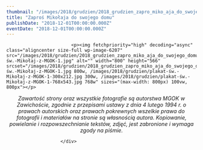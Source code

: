 ```yaml
---
thumbnail: "/images/2018/grudzien/2018_grudzien_zapro_miko_aja_do_swojego_domu_2018_12_zapro_miko_aja_do_swojego_domu_plakat-św.-Mikołaj-z-MGOK-1.jpg"
title: "Zaproś Mikołaja do swojego domu"
publishDate: "2018-12-01T00:00:00.000Z"
eventDate: "2018-12-01T00:00:00.000Z"
---
```


<div class="entry-content">
							
							<p><img fetchpriority="high" decoding="async" class="aligncenter size-full wp-image-6207" src="/images/2018/grudzien/2018_grudzien_zapro_miko_aja_do_swojego_domu_2018_12_zapro_miko_aja_do_swojego_domu_plakat-św.-Mikołaj-z-MGOK-1.jpg" alt="" width="800" height="566" srcset="/images/2018/grudzien/2018_grudzien_zapro_miko_aja_do_swojego_domu_2018_12_zapro_miko_aja_do_swojego_domu_plakat-św.-Mikołaj-z-MGOK-1.jpg 800w, /images/2018/grudzien/plakat-św.-Mikołaj-z-MGOK-1-300x212.jpg 300w, /images/2018/grudzien/plakat-św.-Mikołaj-z-MGOK-1-768x543.jpg 768w" sizes="(max-width: 800px) 100vw, 800px"></p>
<p style="text-align: center;"><em>Zawartość strony oraz wszystkie fotografie są autorstwa MGOK w Zawichoście, zgodnie z przepisami ustawy z dnia 4 lutego 1994 r. o prawach autorskich oraz prawach pokrewnych wszelkie prawa do fotografii i materiałów na stronie są własnością autora. Kopiowanie, powielanie i rozpowszechnianie tekstów, zdjęć, jest zabronione i wymaga zgody na piśmie.</em></p>
						
						</div>
